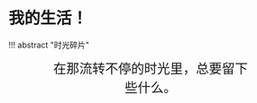 # 我的生活！

!!! abstract "时光碎片"
    <center class="qiji-combo" style="font-family:;font-size:23px;padding: 0 70px;">
    在那流转不停的时光里，总要留下些什么。
    </center>